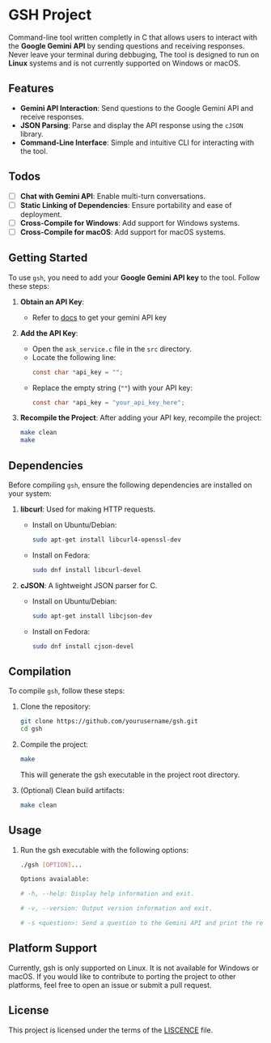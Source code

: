 # GSH Project

Command-line tool written completly in C that allows users to interact with the **Google Gemini API** by sending questions and receiving responses. Never leave your terminal during debbuging, The tool is designed to run on **Linux** systems and is not currently supported on Windows or macOS.

## Features
- **Gemini API Interaction**: Send questions to the Google Gemini API and receive responses.
- **JSON Parsing**: Parse and display the API response using the `cJSON` library.
- **Command-Line Interface**: Simple and intuitive CLI for interacting with the tool.

## Todos
- [ ] **Chat with Gemini API**: Enable multi-turn conversations.
- [ ] **Static Linking of Dependencies**: Ensure portability and ease of deployment.
- [ ] **Cross-Compile for Windows**: Add support for Windows systems.
- [ ] **Cross-Compile for macOS**: Add support for macOS systems.

## Getting Started

To use `gsh`, you need to add your **Google Gemini API key** to the tool. Follow these steps:

1. **Obtain an API Key**:
   - Refer to [docs](https://ai.google.dev/gemini-api/docs/api-key) to get your gemini API key

2. **Add the API Key**:
   - Open the `ask_service.c` file in the `src` directory.
   - Locate the following line:
     ```c
     const char *api_key = "";
     ```
   - Replace the empty string (`""`) with your API key:
     ```c
     const char *api_key = "your_api_key_here";
     ```

3. **Recompile the Project**:
   After adding your API key, recompile the project:
   ```bash
   make clean
   make
   ```

## Dependencies

Before compiling `gsh`, ensure the following dependencies are installed on your system:

1. **libcurl**: Used for making HTTP requests.
   - Install on Ubuntu/Debian:
     ```bash
     sudo apt-get install libcurl4-openssl-dev
     ```
   - Install on Fedora:
     ```bash
     sudo dnf install libcurl-devel
     ```

2. **cJSON**: A lightweight JSON parser for C.
   - Install on Ubuntu/Debian:
     ```bash
     sudo apt-get install libcjson-dev
     ```
   - Install on Fedora:
     ```bash
     sudo dnf install cjson-devel
     ```

## Compilation

To compile `gsh`, follow these steps:

1. Clone the repository:
   ```bash
   git clone https://github.com/yourusername/gsh.git
   cd gsh
   ```
2. Compile the project:
    ```bash
    make
    ```
    This will generate the gsh executable in the project root directory.

3. (Optional) Clean build artifacts:
    ```bash
    make clean
    ```

## Usage

1. Run the gsh executable with the following options:

    ```bash
    ./gsh [OPTION]...

    Options avaialable:

    # -h, --help: Display help information and exit.

    # -v, --version: Output version information and exit.

    # -s <question>: Send a question to the Gemini API and print the response
    ```

## Platform Support
Currently, gsh is only supported on Linux. It is not available for Windows or macOS. If you would like to contribute to porting the project to other platforms, feel free to open an issue or submit a pull request.

## License
This project is licensed under the terms of the [LISCENCE](https://github.com/neo-0007/gsh/blob/main/LICENSE) file.
